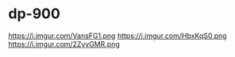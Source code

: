 # dp-900

https://i.imgur.com/VansFG1.png
https://i.imgur.com/HbxKqS0.png
https://i.imgur.com/2ZyyGMR.png
